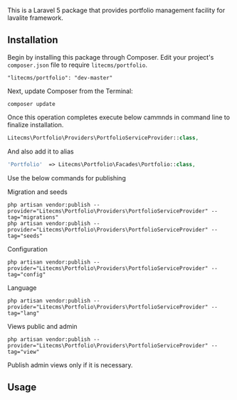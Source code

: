 This is a Laravel 5 package that provides portfolio management facility for lavalite framework.

## Installation

Begin by installing this package through Composer. Edit your project's `composer.json` file to require `litecms/portfolio`.

    "litecms/portfolio": "dev-master"

Next, update Composer from the Terminal:

    composer update

Once this operation completes execute below cammnds in command line to finalize installation.

```php
Litecms\Portfolio\Providers\PortfolioServiceProvider::class,

```

And also add it to alias

```php
'Portfolio'  => Litecms\Portfolio\Facades\Portfolio::class,
```

Use the below commands for publishing

Migration and seeds

    php artisan vendor:publish --provider="Litecms\Portfolio\Providers\PortfolioServiceProvider" --tag="migrations"
    php artisan vendor:publish --provider="Litecms\Portfolio\Providers\PortfolioServiceProvider" --tag="seeds"

Configuration

    php artisan vendor:publish --provider="Litecms\Portfolio\Providers\PortfolioServiceProvider" --tag="config"

Language

    php artisan vendor:publish --provider="Litecms\Portfolio\Providers\PortfolioServiceProvider" --tag="lang"

Views public and admin

    php artisan vendor:publish --provider="Litecms\Portfolio\Providers\PortfolioServiceProvider" --tag="view"


Publish admin views only if it is necessary.

## Usage


